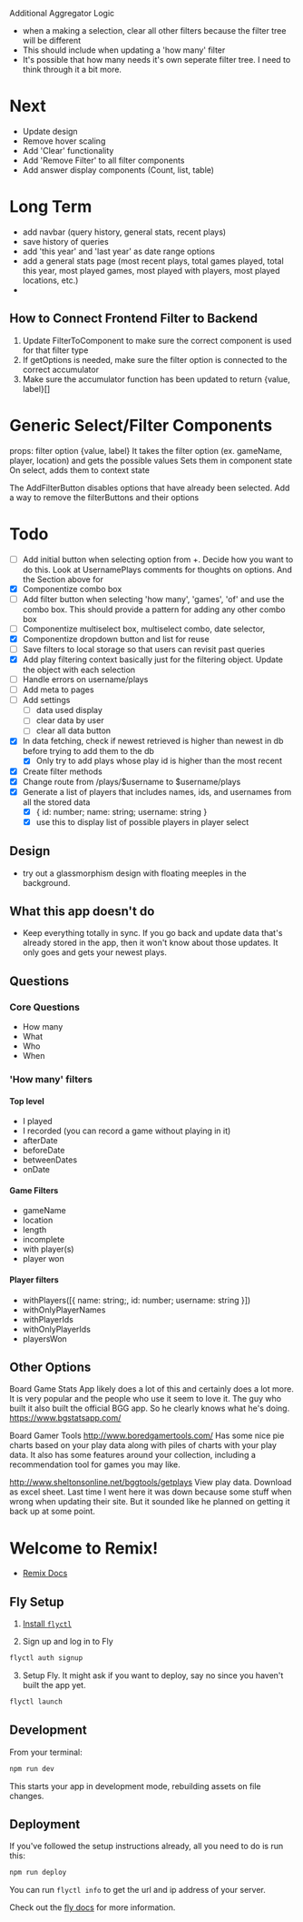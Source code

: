 Additional Aggregator Logic
- when a making a selection, clear all other filters because the filter tree will be different
- This should include when updating a 'how many' filter 
- It's possible that how many needs it's own seperate filter tree. I need to think through it a bit more.

# Next
- Update design
- Remove hover scaling
- Add 'Clear' functionality
- Add 'Remove Filter' to all filter components
- Add answer display components (Count, list, table)

# Long Term
- add navbar (query history, general stats, recent plays)
- save history of queries
- add 'this year' and 'last year' as date range options
- add a general stats page (most recent plays, total games played, total this year, most played games, most played with players, most played locations, etc.)
- 

## How to Connect Frontend Filter to Backend
1. Update FilterToComponent to make sure the correct component is used for that filter type
2. If getOptions is needed, make sure the filter option is connected to the correct accumulator
3. Make sure the accumulator function has been updated to return {value, label}[]

# Generic Select/Filter Components
props: filter option {value, label}
It takes the filter option (ex. gameName, player, location) and gets the possible values
Sets them in component state
On select, adds them to context state

The AddFilterButton disables options that have already been selected.
Add a way to remove the filterButtons and their options

# Todo
- [ ] Add initial button when selecting option from +. Decide how you want to do this. Look at UsernamePlays comments for thoughts on options. And the Section above for 
- [x] Componentize combo box
- [ ] Add filter button when selecting 'how many', 'games', 'of' and use the combo box. This should provide a pattern for adding any other combo box
- [ ] Componentize multiselect box, multiselect combo, date selector, 
- [x] Componentize dropdown button and list for reuse
- [ ] Save filters to local storage so that users can revisit past queries
- [x] Add play filtering context basically just for the filtering object. Update the object with each selection
- [ ] Handle errors on username/plays
- [ ] Add meta to pages
- [ ] Add settings
  - [ ] data used display
  - [ ] clear data by user
  - [ ] clear all data button
- [x] In data fetching, check if newest retrieved is higher than newest in db before trying to add them to the db
  - [x] Only try to add plays whose play id is higher than the most recent
- [x] Create filter methods
- [x] Change route from /plays/$username to $username/plays
- [x] Generate a list of players that includes names, ids, and usernames from all the stored data
  - [x] { id: number; name: string; username: string }
  - [x] use this to display list of possible players in player select

## Design
- try out a glassmorphism design with floating meeples in the background.

## What this app doesn't do
- Keep everything totally in sync. If you go back and update data that's already stored in the app, then it won't know about those updates. It only goes and gets your newest plays.


## Questions
### Core Questions
- How many
- What
- Who
- When

### 'How many' filters
#### Top level 
- I played
- I recorded (you can record a game without playing in it)
- afterDate
- beforeDate
- betweenDates
- onDate

#### Game Filters
- gameName
- location
- length
- incomplete
- with player(s)
- player won

#### Player filters
- withPlayers([{ name: string;, id: number; username: string }])
- withOnlyPlayerNames
- withPlayerIds
- withOnlyPlayerIds
- playersWon


## Other Options
Board Game Stats App likely does a lot of this and certainly does a lot more. It is very popular and the people who use it seem to love it. The guy who built it also built the official BGG app. So he clearly knows what he's doing. https://www.bgstatsapp.com/

Board Gamer Tools http://www.boredgamertools.com/
Has some nice pie charts based on your play data along with piles of charts with your play data. It also has some features around your collection, including a recommendation tool for games you may like.

http://www.sheltonsonline.net/bggtools/getplays
View play data. Download as excel sheet. Last time I went here it was down because some stuff when wrong when updating their site. But it sounded like he planned on getting it back up at some point.




# Welcome to Remix!

- [Remix Docs](https://remix.run/docs)

## Fly Setup

1. [Install `flyctl`](https://fly.io/docs/getting-started/installing-flyctl/)

2. Sign up and log in to Fly

```sh
flyctl auth signup
```

3. Setup Fly. It might ask if you want to deploy, say no since you haven't built the app yet.

```sh
flyctl launch
```

## Development

From your terminal:

```sh
npm run dev
```

This starts your app in development mode, rebuilding assets on file changes.

## Deployment

If you've followed the setup instructions already, all you need to do is run this:

```sh
npm run deploy
```

You can run `flyctl info` to get the url and ip address of your server.

Check out the [fly docs](https://fly.io/docs/getting-started/node/) for more information.
